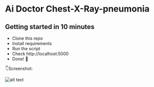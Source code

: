 # Ai Doctor Chest-X-Ray-pneumonia


## Getting started in 10 minutes

- Clone this repo 
- Install requirements
- Run the script
- Check http://localhost:5000
- Done! :tada:

:point_down:Screenshot:

![alt text](https://i.postimg.cc/6qYBQ4fh/image.png)

